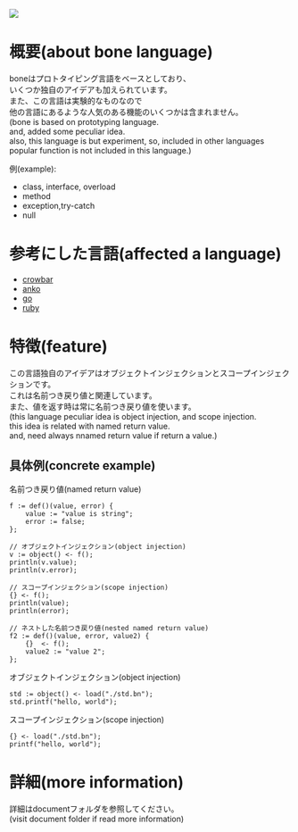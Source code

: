 ![](https://travis-ci.org/desktopgame/bone.svg?branch=master)
# 概要(about bone language)
boneはプロトタイピング言語をベースとしており、  
いくつか独自のアイデアも加えられています。  
また、この言語は実験的なものなので  
他の言語にあるような人気のある機能のいくつかは含まれません。  
(bone is based on prototyping language.  
and, added some peculiar idea.  
also, this language is but experiment,
so, included in other languages popular function is not included in this language.)  

例(example):
* class, interface, overload
* method
* exception,try-catch
* null

# 参考にした言語(affected a language)
* [crowbar](http://kmaebashi.com/programmer/devlang/crowbar.html)
* [anko](https://github.com/mattn/anko)
* [go](https://github.com/golang/go)
* [ruby](https://github.com/ruby/ruby)

# 特徴(feature)
この言語独自のアイデアはオブジェクトインジェクションとスコープインジェクションです。  
これは名前つき戻り値と関連しています。  
また、値を返す時は常に名前つき戻り値を使います。  
(this language peculiar idea is object injection, and scope injection.  
this idea is related with named return value.  
and, need always nnamed return value if return a value.)

## 具体例(concrete example)
名前つき戻り値(named return value)
````
f := def()(value, error) {
    value := "value is string";
    error := false;
};

// オブジェクトインジェクション(object injection)
v := object() <- f();
println(v.value);
println(v.error);

// スコープインジェクション(scope injection)
{} <- f();
println(value);
println(error);

// ネストした名前つき戻り値(nested named return value)
f2 := def()(value, error, value2) {
    {}  <- f();
    value2 := "value 2";
};
````
オブジェクトインジェクション(object injection)
````
std := object() <- load("./std.bn");
std.printf("hello, world");
````
スコープインジェクション(scope injection)
````
{} <- load("./std.bn");
printf("hello, world");
````

# 詳細(more information)
詳細はdocumentフォルダを参照してください。  
(visit document folder if read more information)